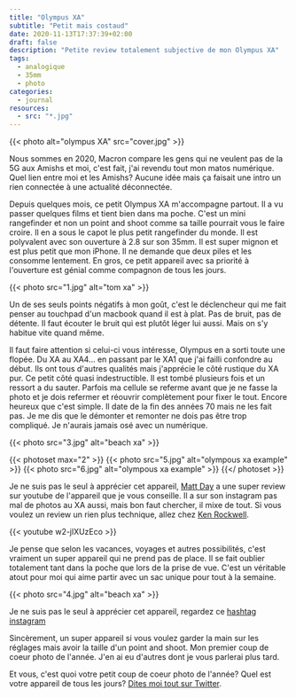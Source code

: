 ```yaml
---
title: "Olympus XA"
subtitle: "Petit mais costaud"
date: 2020-11-13T17:37:39+02:00
draft: false
description: "Petite review totalement subjective de mon Olympus XA"
tags:
  - analogique
  - 35mm
  - photo
categories:
  - journal
resources:
  - src: "*.jpg"
---
```


{{< photo alt="olympus XA" src="cover.jpg" >}}

Nous sommes en 2020, Macron compare les gens qui ne veulent pas de la 5G aux Amishs et moi, c'est fait, j'ai revendu tout mon matos numérique. Quel lien entre moi et les Amishs? Aucune idée mais ça faisait une intro un rien connectée à une actualité déconnectée.

Depuis quelques mois, ce petit Olympus XA m'accompagne partout. Il a vu passer quelques films et tient bien dans ma poche. C'est un mini rangefinder et non un point and shoot comme sa taille pourrait vous le faire croire. Il en a sous le capot le plus petit rangefinder du monde. Il est polyvalent avec son ouverture à 2.8 sur son 35mm. Il est super mignon et est plus petit que mon iPhone. Il ne demande que deux piles et les consomme lentement. En gros, ce petit appareil avec sa priorité à l'ouverture est génial comme compagnon de tous les jours. 

{{< photo src="1.jpg" alt="tom xa" >}}

Un de ses seuls points négatifs à mon goût, c'est le déclencheur qui me fait penser au touchpad d'un macbook quand il est à plat. Pas de bruit, pas de détente. Il faut écouter le bruit qui est plutôt léger lui aussi. Mais on s'y habitue vite quand même. 

Il faut faire attention si celui-ci vous intéresse, Olympus en a sorti toute une flopée. Du XA au XA4... en passant par le XA1 que j'ai failli confondre au début. Ils ont tous d'autres qualités mais j'apprécie le côté rustique du XA pur. Ce petit côté quasi indestructible. Il est tombé plusieurs fois et un ressort a du sauter. Parfois ma cellule se referme avant que je ne fasse la photo et je dois refermer et réouvrir complètement pour fixer le tout. Encore heureux que c'est simple. Il date de la fin des années 70 mais ne les fait pas. Je me dis que le démonter et remonter ne dois pas être trop compliqué. Je n'aurais jamais osé avec un numérique. 

{{< photo src="3.jpg" alt="beach xa" >}}
	
{{< photoset max="2" >}}
  {{< photo src="5.jpg" alt="olympous xa example" >}}
  {{< photo src="6.jpg" alt="olympous xa example" >}}
{{</ photoset >}}

Je ne suis pas le seul à apprécier cet appareil, [Matt Day](https://www.mattdayphoto.com) a une super review sur youtube de l'appareil que je vous conseille. Il a sur son instagram pas mal de photos au XA aussi, mais bon faut chercher, il mixe de tout. Si vous voulez un review un rien plus technique, allez chez [Ken Rockwell](https://www.kenrockwell.com/olympus/xa.htm).

{{< youtube w2-jlXUzEco >}}
	

Je pense que selon les vacances, voyages et autres possibilités, c'est vraiment un super appareil qui ne prend pas de place. Il se fait oublier totalement tant dans la poche que lors de la prise de vue. C'est un véritable atout pour moi qui aime partir avec un sac unique pour tout à la semaine.


{{< photo src="4.jpg" alt="beach xa" >}}


Je ne suis pas le seul à apprécier cet appareil, regardez ce [hashtag instagram](https://www.instagram.com/explore/tags/olympusxa/)
	
Sincèrement, un super appareil si vous voulez garder la main sur les réglages mais avoir la taille d'un point and shoot. Mon premier coup de coeur photo de l'année. J'en ai eu d'autres dont je vous parlerai plus tard.
	
Et vous, c'est quoi votre petit coup de coeur photo de l'année? Quel est votre appareil de tous les jours? [Dites moi tout sur Twitter](https://twitter.com/bonjouryannick). 
	